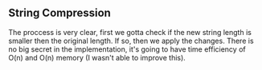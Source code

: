 ## String Compression

The proccess is very clear, first we gotta check if the new string length
is smaller then the original length. If so, then we apply the changes.
There is no big secret in the implementation, it's going to have time
efficiency of O(n) and O(n) memory (I wasn't able to improve this).

